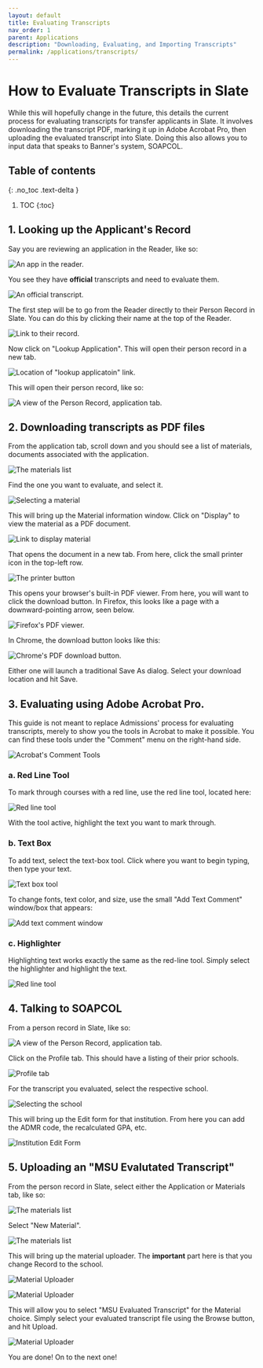 ```yaml
---
layout: default
title: Evaluating Transcripts
nav_order: 1
parent: Applications
description: "Downloading, Evaluating, and Importing Transcripts"
permalink: /applications/transcripts/
---
```


# How to Evaluate Transcripts in Slate
While this will hopefully change in the future, this details the current process for evaluating transcripts for transfer applicants in Slate. It involves downloading the transcript PDF, marking it up in Adobe Acrobat Pro, then uploading the evaluated transcript into Slate. Doing this also allows you to input data that speaks to Banner's system, SOAPCOL.

## Table of contents
{: .no_toc .text-delta }

1. TOC
{:toc}

## 1. Looking up the Applicant's Record
Say you are reviewing an application in the Reader, like so:

![An app in the reader.]({{site.url}}{{site.baseurl}}/assets/images/applications/evaluating-transcripts/reader.png)

You see they have **official** transcripts and need to evaluate them.

![An official transcript.]({{site.url}}{{site.baseurl}}/assets/images/applications/evaluating-transcripts/example_transcripts.png)

The first step will be to go from the Reader directly to their Person Record in Slate. You can do this by clicking their name at the top of the Reader.

![Link to their record.]({{site.url}}{{site.baseurl}}/assets/images/applications/evaluating-transcripts/record_link.png)

Now click on "Lookup Application". This will open their person record in a new tab.

![Location of "lookup applicatoin" link.]({{site.url}}{{site.baseurl}}/assets/images/applications/evaluating-transcripts/applicant_link.png)

This will open their person record, like so:

![A view of the Person Record, application tab.]({{site.url}}{{site.baseurl}}/assets/images/applications/evaluating-transcripts/application_view.png)

## 2. Downloading transcripts as PDF files
From the application tab, scroll down and you should see a list of materials, documents associated with the application.

![The materials list]({{site.url}}{{site.baseurl}}/assets/images/applications/evaluating-transcripts/materials_list.png)

Find the one you want to evaluate, and select it.

![Selecting a material]({{site.url}}{{site.baseurl}}/assets/images/applications/evaluating-transcripts/material_selection.png)

This will bring up the Material information window. Click on "Display" to view the material as a PDF document.

![Link to display material]({{site.url}}{{site.baseurl}}/assets/images/applications/evaluating-transcripts/display_button.png)

That opens the document in a new tab. From here, click the small printer icon in the top-left row.

![The printer button]({{site.url}}{{site.baseurl}}/assets/images/applications/evaluating-transcripts/printer_button.png)

This opens your browser's built-in PDF viewer. From here, you will want to click the download button. In Firefox, this looks like a page with a downward-pointing arrow, seen below.

![Firefox's PDF viewer.]({{site.url}}{{site.baseurl}}/assets/images/applications/evaluating-transcripts/downloading_pdf.png)

In Chrome, the download button looks like this:

![Chrome's PDF download button.]({{site.url}}{{site.baseurl}}/assets/images/applications/evaluating-transcripts/chrome_pdf_button.png)

Either one will launch a traditional Save As dialog. Select your download location and hit Save.

## 3. Evaluating using Adobe Acrobat Pro.
This guide is not meant to replace Admissions' process for evaluating transcripts, merely to show you the tools in Acrobat to make it possible. You can find these tools under the "Comment" menu on the right-hand side.

![Acrobat's Comment Tools]({{site.url}}{{site.baseurl}}/assets/images/applications/evaluating-transcripts/comment_tools.png)

### a. Red Line Tool
To mark through courses with a red line, use the red line tool, located here:

![Red line tool]({{site.url}}{{site.baseurl}}/assets/images/applications/evaluating-transcripts/red_line.png)

With the tool active, highlight the text you want to mark through.

### b. Text Box
To add text, select the text-box tool. Click where you want to begin typing, then type your text.

![Text box tool]({{site.url}}{{site.baseurl}}/assets/images/applications/evaluating-transcripts/text_box.png)

To change fonts, text color, and size, use the small "Add Text Comment" window/box that appears:

![Add text comment window]({{site.url}}{{site.baseurl}}/assets/images/applications/evaluating-transcripts/add_text_comment.png)

### c. Highlighter
Highlighting text works exactly the same as the red-line tool. Simply select the highlighter and highlight the text.

![Red line tool]({{site.url}}{{site.baseurl}}/assets/images/applications/evaluating-transcripts/highlighter.png)

## 4. Talking to SOAPCOL
From a person record in Slate, like so:

![A view of the Person Record, application tab.]({{site.url}}{{site.baseurl}}/assets/images/applications/evaluating-transcripts/application_view.png)

Click on the Profile tab. This should have a listing of their prior schools.

![Profile tab]({{site.url}}{{site.baseurl}}/assets/images/applications/evaluating-transcripts/person_record_profile_tab.png)

For the transcript you evaluated, select the respective school.

![Selecting the school]({{site.url}}{{site.baseurl}}/assets/images/applications/evaluating-transcripts/select_school.png)

This will bring up the Edit form for that institution. From here you can add the ADMR code, the recalculated GPA, etc.

![Institution Edit Form]({{site.url}}{{site.baseurl}}/assets/images/applications/evaluating-transcripts/institution_edit_form.png)

## 5. Uploading an "MSU Evalutated Transcript"
From the person record in Slate, select either the Application or Materials tab, like so:

![The materials list]({{site.url}}{{site.baseurl}}/assets/images/applications/evaluating-transcripts/materials_list.png)

Select "New Material".

![The materials list]({{site.url}}{{site.baseurl}}/assets/images/applications/evaluating-transcripts/new_material.png)

This will bring up the material uploader. The **important** part here is that you change Record to the school.

![Material Uploader]({{site.url}}{{site.baseurl}}/assets/images/applications/evaluating-transcripts/material_uploader.png)

![Material Uploader]({{site.url}}{{site.baseurl}}/assets/images/applications/evaluating-transcripts/material_uploader_select.png)

This will allow you to select "MSU Evaluated Transcript" for the Material choice. Simply select your evaluated transcript file using the Browse button, and hit Upload.

![Material Uploader]({{site.url}}{{site.baseurl}}/assets/images/applications/evaluating-transcripts/material_uploader_done.png)

You are done! On to the next one!
